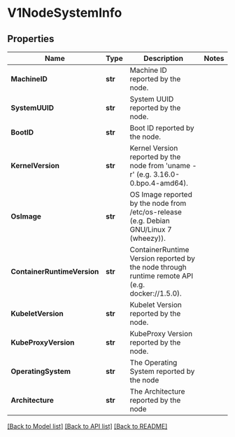 # V1NodeSystemInfo

## Properties
Name | Type | Description | Notes
------------ | ------------- | ------------- | -------------
**MachineID** | **str** | Machine ID reported by the node. | 
**SystemUUID** | **str** | System UUID reported by the node. | 
**BootID** | **str** | Boot ID reported by the node. | 
**KernelVersion** | **str** | Kernel Version reported by the node from &#39;uname -r&#39; (e.g. 3.16.0-0.bpo.4-amd64). | 
**OsImage** | **str** | OS Image reported by the node from /etc/os-release (e.g. Debian GNU/Linux 7 (wheezy)). | 
**ContainerRuntimeVersion** | **str** | ContainerRuntime Version reported by the node through runtime remote API (e.g. docker://1.5.0). | 
**KubeletVersion** | **str** | Kubelet Version reported by the node. | 
**KubeProxyVersion** | **str** | KubeProxy Version reported by the node. | 
**OperatingSystem** | **str** | The Operating System reported by the node | 
**Architecture** | **str** | The Architecture reported by the node | 

[[Back to Model list]](../README.md#documentation-for-models) [[Back to API list]](../README.md#documentation-for-api-endpoints) [[Back to README]](../README.md)


